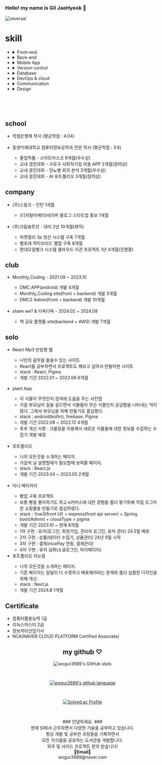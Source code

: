 ### Hello! my name is Gil JaeHyeok 👋

![reversal](https://capsule-render.vercel.app/api?type=rect&color=gradient&text=%20%20재혁%20%20&fontAlign=30&fontSize=30&textBg=true&desc=devloper&descAlign=60&descAlignY=50)

<h1>skill</h1>
<ul>
  <li>
    <details>
    <summary>Front-end</summary>
    <ul>
      <li>HTML</li>
      <li>CSS</li>
      <li>JavaScript</li>
      <li>React</li>
    </ul>
    </details>
  </li>
  <li>
  <details>
 <summary>Back-end</summary>
  <ul>
    <li>jsp</li>
    <li>python(crawling)</li>
    <li>Spring boot</li>
    <li>Spring Framework</li>
    <li>NodeJS</li>
  </ul>
  </details>
  </li>
  <li>
  <details>
  <summary>Mobile App</summary>
  <ul>
    <li>Android
    <ul>
      <li>kotlin</li>
    </ul>
    </li>
  </ul>
  </details>
  </li>
  <li>
  <details>
<summary>Version control</summary>
  <ul>
    <li>Git</li>
  </ul>
  </details>
  </li>
  <li>
 <details>
 <summary>Database</summary>
  <ul>
  <li>MySQL</li>
  <li>PostgreSQL</li>
  <li>Oracle</li>
  <li>Firebase</li>
  <li>Redis</li>
  </ul>
  </details>
  </li>
  <li>
 <details>
 <summary>DevOps & cloud</summary>
  <ul>
    <li>linux</li>
    <li>github pages</li>
    <li>netlify</li>
    <li>jenkins</li>
    <li>docker</li>
    <li>accodian(kubernetes)</li>
    <li>AWS</li>
  </ul>
  </details>
  </li>
    <li>
 <details>
 <summary>Communication</summary>
  <ul>
    <li>slack</li>
    <li>jira</li>
    <li>notion</li>
    <li>dooray</li>
    <li>trello</li>
  </ul>
  </details>
  </li>
  <li>
 <details>
 <summary>Design</summary>
  <ul>
    <li>figma</li>
    <li>zeplin</li>
    <li>photoshop</li>
  </ul>
  </details>
  </li>
</ul>

<br>

&nbsp;

<h2>school</h2>
<ul>
  <li>학점은행제 학사 (평균학점 : 4.04)</li>
  <br>
  <li>동양미래대학교 컴퓨터정보공학과 전문 학사 (평균학점 : 3.6)</li>
  <ul>
    <li>졸업작품 - 스마트마스크 9개월(우수상)</li>
    <li>교내 경진대회 - 구로구 사회적기업 마을 APP 2개월(장려상)</li>
    <li>교내 경진대회 - 당뇨병 회귀 분석 3개월(우수상)</li>
    <li>교내 경진대회 - AI 포트폴리오 3개월(장려상)</li>
  </ul>
</ul>
<h2>company</h2>
<ul>
  <li>(주)스윙크 - 인턴 1개월</li>
  <ul>
    <li>(디지털마케터)네이버 블로그 스타트업 홍보 1개월</li>
  </ul>
  <br>
  <li>(주)크림솔루션 - 대리 2년 10개월(재직)</li>
  <ul>
      <li>마켓컬리 3p 정산 시스템 구축 7개월</li>
      <li>벨포레 하이브리드 웹앱 구축 8개월</li>
      <li>현대오일뱅크 시스템 클라우드 이관 프로젝트 1년 4개월(진행중)</li>
  </ul>
</ul>
<h2>club</h2>
<ul>
  <li>Monthly_Coding - 2021.09 ~ 2023.10</li>
  <ul>
      <li>DMC APP(android) 개발 4개월</li>
      <li>Monthly_Coding site(front + backend) 개발 3개월</li>
      <li>DMC2 Admin(front + backend) 개발 10개월</li>
  </ul>
  <br>
  <li>share we? & 다독다독 - 2024.02 ~ 2024.08</li>
  <ul>
      <li>책 공유 플랫폼 site(backend + AWS) 개발 7개월</li>
  </ul>
</ul>
<h2>solo</h2>
<ul>
  <li>React Mp3 반응형 웹</li>
  <ul>
      <li>나만의 음악을 들을수 있는 사이트</li>
      <li>React를 공부하면서 프로젝트도 해보고 싶어서 만들어본 사이트</li>
      <li>stack : React, Pigma</li>
      <li>개발 기간 2022.01 ~ 2022.06 6개월</li>
  </ul>
  <br>
  <li>plant App</li>
  <ul>
      <li>이 식물이 무엇인지 검색에 도움을 주는 사전앱</li>
      <li>가끔 부모님이 길을 걸으면서 식물들이 무슨 식물인지 궁금함을 나타내는 적이 많다. 그래서 부모님을 위해 만들기로 결심했다.</li>
      <li>stack : android(kotlin), firebase, Pigma</li>
      <li>개발 기간 2022.08 ~ 2022.12 4개월</li>
      <li>추후 개선 사항 : 크롤링을 이용해서 새로운 식물들에 대한 정보를 수집하는 수집기 개발 예정</li>
  </ul>
  <br>
  <li>포트폴리오</li>
  <ul>
      <li>나의 모든것을 소개하는 페이지.</li>
      <li>가끔씩 날 설명할때가 필요할때 보여줄 페이지.</li>
      <li>stack : React.js </li>
      <li>개발 기간 2023.04 ~ 2023.05 2개월</li>
  </ul>
  <br>
  <li>미니 베이커리</li>
  <ul>
      <li>빵집 구축 프로젝트</li>
      <li>보통 빵을 좋아하기도 하고 e커머스에 대한 경험을 좀더 쌓기위해 직접 조그마한 쇼핑몰을 만들기로 결심하였다.</li>
      <li>stack : Vue3(front UI) + express(front api server) + Spring boot(Admin) + cloudType + pigma </li>
      <li>개발 기간 2023.10 ~ 현재 8개월</li>
      <li>1차 구현 : 유저(로그인, 회원가입, 관리자 로그인, 유저 관리) 24.5월 배포</li>
      <li>2차 구현 : 상품(데이터 수집기, 상품관리) 24년 9월 시작</li>
      <li>3차 구현 : 결제(nicePay 연동, 결제관리)</li>
      <li>4차 구현 : 유저 심화(소셜로그인, 마이페이지)</li>
  </ul>
  <li>포트폴리오 리뉴얼</li>
  <ul>
      <li>나의 모든것을 소개하는 페이지.</li>
      <li>기존 페이지는 일일이 다 수정하고 배포해야되는 문제와 좀더 심플한 디자인을 위해 개선.</li>
      <li>stack : Next.js</li>
      <li>개발 기간 2024.8 1개월</li>
  </ul>
</ul>
<h2>Certificate</h2>
<ul>
  <li>컴퓨터활용능력 1급</li>
  <li>리눅스마스터 2급</li>
  <li>정보처리산업기사</li>
  <li>NCA(NAVER CLOUD PLATFORM Certified Associate)</li>
</ul>
  
<div align = center>

<h2>my github ♡</h2>

![wogur2689's GitHub stats](https://github-readme-stats.vercel.app/api?username=wogur2689&show_icons=true&theme=tokyonight)

<br>

[![wogur2689's github language](https://github-readme-stats.vercel.app/api/top-langs/?username=wogur2689&show_icons=true&hide_border=true&title_color=004386&icon_color=004386&layout=compact)](https://github.com/wogur2689)

<br>

[![Solved.ac Profile](http://mazassumnida.wtf/api/v2/generate_badge?boj=wogur2689)](https://solved.ac/wogur2689/)

</div>

&nbsp;
&nbsp;

<p align="center">
### 안녕하세요. ###<br>
현재 SI에서 근무하면서 다양한 기술을 공부하고 있습니다.<br>
항상 개발 및 공부한 과정들을 기록하면서<br>
모든 지식들을 공유하는 도서관을 개발합니다.<br>
외주 및 사이드 프로젝트 문의 받습니다!<br>
<Strong>📧Email📧</Strong><br>wogur2689@naver.com<br>
</p>
